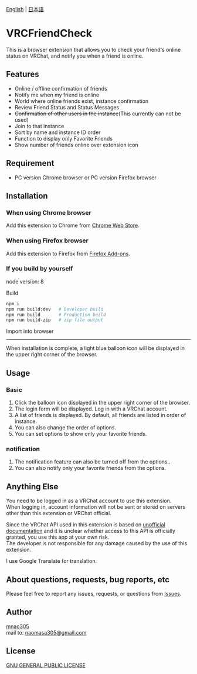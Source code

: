 [English](README.md) | [日本語](README.ja.md)

# VRCFriendCheck

This is a browser extension that allows you to check your friend's online status on VRChat, and notify you when a friend is online.

## Features

- Online / offline confirmation of friends
- Notify me when my friend is online
- World where online friends exist, instance confirmation
- Review Friend Status and Status Messages
- ~~Confirmation of other users in the instance~~(This currently can not be used)
- Join to that instance
- Sort by name and instance ID order
- Function to display only Favorite Friends
- Show number of friends online over extension icon

## Requirement

- PC version Chrome browser or PC version Firefox browser

## Installation

### When using Chrome browser

Add this extension to Chrome from  [Chrome Web Store](https://chrome.google.com/webstore/detail/vrcfriendcheck/fkhfmlkfiaafmoaobaofhldnlgapekhl).

### When using Firefox browser

Add this extension to Firefox from [Firefox Add-ons](https://addons.mozilla.org/ja/firefox/addon/vrcfriendcheck/).

### If you build by yourself

node version: 8

Build

```sh
npm i
npm run build:dev   # Developer build
npm run build       # Production build
npm run build-zip   # zip file output
```

Import into browser

---
When installation is complete, a light blue balloon icon will be displayed in the upper right corner of the browser.

## Usage

### Basic

1. Click the balloon icon displayed in the upper right corner of the browser.
2. The login form will be displayed. Log in with a VRChat account.
3. A list of friends is displayed. By default, all friends are listed in order of instance.
4. You can also change the order of options.
5. You can set options to show only your favorite friends.

### notification

1. The notification feature can also be turned off from the options..
2. You can also notify only your favorite friends from the options.

## Anything Else

You need to be logged in as a VRChat account to use this extension.  
When logging in, account information will not be sent or stored on servers other than this extension or VRChat official.

Since the VRChat API used in this extension is based on [unofficial documentation](https://vrchatapi.github.io/) and it is unclear whether access to this API is officially granted, you use this app at your own risk.  
The developer is not responsible for any damage caused by the use of this extension.

I use Google Translate for translation.

## About questions, requests, bug reports, etc

Please feel free to report any issues, requests, or questions from [Issues](https://github.com/mnao305/VRCFriendCheck/issues).

## Author

[mnao305](https://twitter.com/mnao_305)  
mail to: naomasa305@gmail.com

## License

[GNU GENERAL PUBLIC LICENSE](LICENSE)
